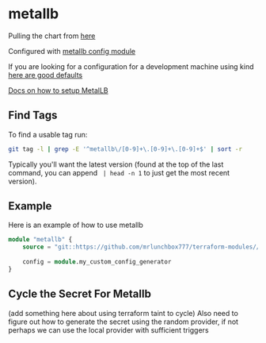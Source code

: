 # metallb

Pulling the chart from [here](https://github.com/metallb/metallb/tree/main/charts/metallb)

Configured with [metallb config module](/src/metallb/config/README.md)

If you are looking for a configuration for a development machine using kind [here are good defaults](/src/metallb/config/kind/README.md)

[Docs on how to setup MetalLB](https://metallb.org/configuration/#bgp-configuration)

## Find Tags

To find a usable tag run:

```bash
git tag -l | grep -E '^metallb\/[0-9]+\.[0-9]+\.[0-9]+$' | sort -r
```

Typically you'll want the latest version (found at the top of the last command, you can append ` | head -n 1` to just get the most recent version).

## Example

Here is an example of how to use metallb

```terraform
module "metallb" {
	source = "git::https://github.com/mrlunchbox777/terraform-modules//src/metallb?ref=metallb/999.999.999"
	
	config = module.my_custom_config_generator
}
```

## Cycle the Secret For Metallb

(add something here about using terraform taint to cycle)
Also need to figure out how to generate the secret using the random provider, if not perhaps we can use the local provider with sufficient triggers
